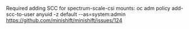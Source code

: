 Required adding SCC for spectrum-scale-csi mounts:
oc adm policy add-scc-to-user anyuid -z default --as=system:admin
https://github.com/minishift/minishift/issues/124


